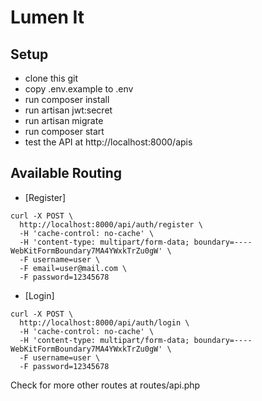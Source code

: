 # Lumen It


## Setup

- clone this git
- copy .env.example to .env
- run composer install
- run artisan jwt:secret
- run artisan migrate
- run composer start
- test the API at http://localhost:8000/apis

## Available Routing

- [Register]
```
curl -X POST \
  http://localhost:8000/api/auth/register \
  -H 'cache-control: no-cache' \
  -H 'content-type: multipart/form-data; boundary=----WebKitFormBoundary7MA4YWxkTrZu0gW' \
  -F username=user \
  -F email=user@mail.com \
  -F password=12345678
```

- [Login]
```
curl -X POST \
  http://localhost:8000/api/auth/login \
  -H 'cache-control: no-cache' \
  -H 'content-type: multipart/form-data; boundary=----WebKitFormBoundary7MA4YWxkTrZu0gW' \
  -F username=user \
  -F password=12345678
```

Check for more other routes at routes/api.php
